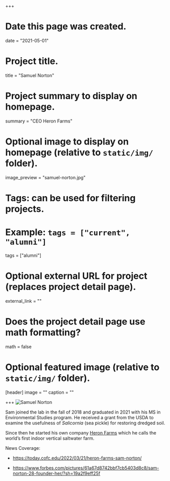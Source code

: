 +++
# Date this page was created.
date = "2021-05-01"

# Project title.
title = "Samuel Norton"

# Project summary to display on homepage.
summary = "CEO Heron Farms"

# Optional image to display on homepage (relative to `static/img/` folder).
image_preview = "samuel-norton.jpg"

# Tags: can be used for filtering projects.
# Example: `tags = ["current", "alumni"]`
tags = ["alumni"]

# Optional external URL for project (replaces project detail page).
external_link = ""

# Does the project detail page use math formatting?
math = false

# Optional featured image (relative to `static/img/` folder).
[header]
image = ""
caption = ""

+++
![Samuel Norton](/img/samuel-norton.jpg)


Sam joined the lab in the fall of 2018 and graduated in 2021 with his MS in
Environmental Studies program. He received a grant from the USDA to examine the
usefulness of *Salicornia* (sea pickle) for restoring dredged soil.

Since then he started his own company [Heron Farms](https://www.heronfarms.com/)
which he calls the world’s first indoor vertical saltwater farm.

News Coverage:

* https://today.cofc.edu/2022/03/21/heron-farms-sam-norton/

* https://www.forbes.com/pictures/61a67d8742bbf7cb5403d8c8/sam-norton-28-founder-her/?sh=19a2f9eff25f

